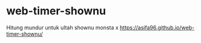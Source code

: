 # web-timer-shownu
Hitung mundur untuk ultah shownu monsta x
https://asifa96.github.io/web-timer-shownu/
